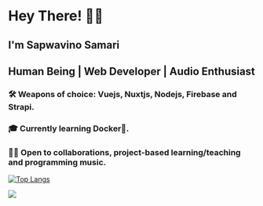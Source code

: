 # Hey There! 👋🏾

## I'm Sapwavino Samari
## Human Being | Web Developer | Audio Enthusiast 
 
### 🛠 Weapons of choice: Vuejs, Nuxtjs, Nodejs, Firebase and Strapi.
### 🎓 Currently learning Docker🐳.
### 👍🏾 Open to collaborations, project-based learning/teaching and programming music.

[![Top Langs](https://github-readme-stats.vercel.app/api/top-langs/?username=vinosamari&layout=compact&show_icons=true&theme=synthwave)](https://github.com/vinosamari/github-readme-stats)

<img src="https://github-readme-stats.vercel.app/api?username=vinosamari&show_icons=true&theme=synthwave">



